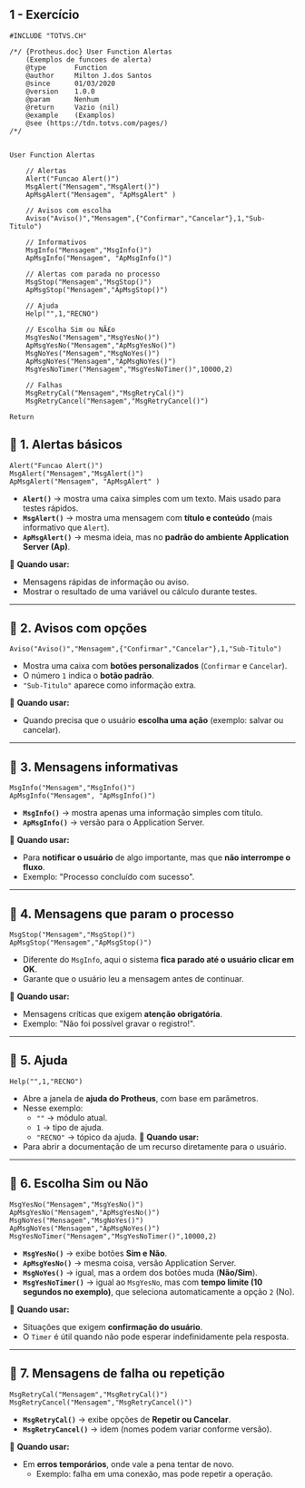 ## 1 - Exercício
```prw
#INCLUDE "TOTVS.CH"

/*/ {Protheus.doc} User Function Alertas
    (Exemplos de funcoes de alerta)
    @type       Function
    @author     Milton J.dos Santos
    @since      01/03/2020
    @version    1.0.0
    @param      Nenhum
    @return     Vazio (nil)
    @example    (Examplos)
    @see (https://tdn.totvs.com/pages/)
/*/


User Function Alertas

    // Alertas
    Alert("Funcao Alert()")
    MsgAlert("Mensagem","MsgAlert()")
    ApMsgAlert("Mensagem", "ApMsgAlert" )

    // Avisos com escolha
    Aviso("Aviso()","Mensagem",{"Confirmar","Cancelar"},1,"Sub-Titulo")

    // Informativos
    MsgInfo("Mensagem","MsgInfo()")
    ApMsgInfo("Mensagem", "ApMsgInfo()")

    // Alertas com parada no processo
    MsgStop("Mensagem","MsgStop()")
    ApMsgStop("Mensagem","ApMsgStop()")

    // Ajuda
    Help("",1,"RECNO")

    // Escolha Sim ou NÃ£o
    MsgYesNo("Mensagem","MsgYesNo()")
    ApMsgYesNo("Mensagem","ApMsgYesNo()")
    MsgNoYes("Mensagem","MsgNoYes()")
    ApMsgNoYes("Mensagem","ApMsgNoYes()")
    MsgYesNoTimer("Mensagem","MsgYesNoTimer()",10000,2)

    // Falhas
    MsgRetryCal("Mensagem","MsgRetryCal()")
    MsgRetryCancel("Mensagem","MsgRetryCancel()")

Return
```

## 🔸 **1. Alertas básicos**
```prw
Alert("Funcao Alert()")
MsgAlert("Mensagem","MsgAlert()")
ApMsgAlert("Mensagem", "ApMsgAlert" )
```
- **`Alert()`** → mostra uma caixa simples com um texto. Mais usado para testes rápidos.
- **`MsgAlert()`** → mostra uma mensagem com **título e conteúdo** (mais informativo que `Alert`).
- **`ApMsgAlert()`** → mesma ideia, mas no **padrão do ambiente Application Server (Ap)**.

📌 **Quando usar:**
- Mensagens rápidas de informação ou aviso.
- Mostrar o resultado de uma variável ou cálculo durante testes.
---

## 🔸 **2. Avisos com opções**
```prw
Aviso("Aviso()","Mensagem",{"Confirmar","Cancelar"},1,"Sub-Titulo")
```

- Mostra uma caixa com **botões personalizados** (`Confirmar` e `Cancelar`).
- O número `1` indica o **botão padrão**.
- `"Sub-Titulo"` aparece como informação extra.

📌 **Quando usar:**
- Quando precisa que o usuário **escolha uma ação** (exemplo: salvar ou cancelar).
---

## 🔸 **3. Mensagens informativas**
```prw
MsgInfo("Mensagem","MsgInfo()")
ApMsgInfo("Mensagem", "ApMsgInfo()")
```
- **`MsgInfo()`** → mostra apenas uma informação simples com título.
- **`ApMsgInfo()`** → versão para o Application Server.

📌 **Quando usar:**
- Para **notificar o usuário** de algo importante, mas que **não interrompe o fluxo**.
- Exemplo: "Processo concluído com sucesso".
---

## 🔸 **4. Mensagens que param o processo**
```prw
MsgStop("Mensagem","MsgStop()")
ApMsgStop("Mensagem","ApMsgStop()")
```
- Diferente do `MsgInfo`, aqui o sistema **fica parado até o usuário clicar em OK**.
- Garante que o usuário leu a mensagem antes de continuar.

📌 **Quando usar:**
- Mensagens críticas que exigem **atenção obrigatória**.
- Exemplo: "Não foi possível gravar o registro!".
---

## 🔸 **5. Ajuda**
```prw
Help("",1,"RECNO")
```

- Abre a janela de **ajuda do Protheus**, com base em parâmetros.
- Nesse exemplo:
    - `""` → módulo atual.
    - `1` → tipo de ajuda.
    - `"RECNO"` → tópico da ajuda.
📌 **Quando usar:**
- Para abrir a documentação de um recurso diretamente para o usuário.
---

## 🔸 **6. Escolha Sim ou Não**
```prw 
MsgYesNo("Mensagem","MsgYesNo()")
ApMsgYesNo("Mensagem","ApMsgYesNo()") 
MsgNoYes("Mensagem","MsgNoYes()")
ApMsgNoYes("Mensagem","ApMsgNoYes()")
MsgYesNoTimer("Mensagem","MsgYesNoTimer()",10000,2)
```
- **`MsgYesNo()`** → exibe botões **Sim e Não**.
- **`ApMsgYesNo()`** → mesma coisa, versão Application Server.
- **`MsgNoYes()`** → igual, mas a ordem dos botões muda (**Não/Sim**).
- **`MsgYesNoTimer()`** → igual ao `MsgYesNo`, mas com **tempo limite (10 segundos no exemplo)**, que seleciona automaticamente a opção `2` (No).

📌 **Quando usar:**
- Situações que exigem **confirmação do usuário**.
- O `Timer` é útil quando não pode esperar indefinidamente pela resposta.
---

## 🔸 **7. Mensagens de falha ou repetição**
```prw
MsgRetryCal("Mensagem","MsgRetryCal()")
MsgRetryCancel("Mensagem","MsgRetryCancel()")
```
- **`MsgRetryCal()`** → exibe opções de **Repetir ou Cancelar**.
- **`MsgRetryCancel()`** → idem (nomes podem variar conforme versão).

📌 **Quando usar:**
- Em **erros temporários**, onde vale a pena tentar de novo.
	- Exemplo: falha em uma conexão, mas pode repetir a operação.


